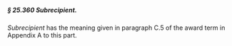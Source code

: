 ##### § 25.360 Subrecipient. #####

*Subrecipient* has the meaning given in paragraph C.5 of the award term in Appendix A to this part.